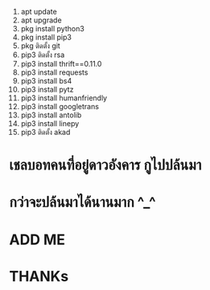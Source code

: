 1. apt update
2. apt upgrade
3. pkg install python3
4. pkg install pip3
5. pkg ติดตั้ง git
8. pip3 ติดตั้ง rsa
9. pip3 install thrift==0.11.0
10. pip3 install requests
11. pip3 install bs4
13. pip3 install pytz
14. pip3 install humanfriendly
15. pip3 install googletrans
16. pip3 install antolib
17. pip3 install linepy
18. pip3 ติดตั้ง akad

# เชลบอทคนที่อยู่ดาวอังคาร กูไปปล้นมา
# กว่าจะปล้นมาได้นานมาก ^_^

# ADD ME
# THANKs
